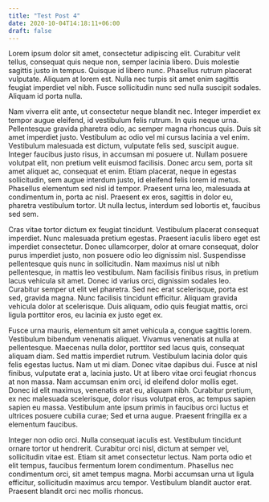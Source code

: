 ```yaml
---
title: "Test Post 4"
date: 2020-10-04T14:18:11+06:00
draft: false
---
```




Lorem ipsum dolor sit amet, consectetur adipiscing elit. Curabitur velit tellus, consequat quis neque non, semper lacinia libero. Duis molestie sagittis justo in tempus. Quisque id libero nunc. Phasellus rutrum placerat vulputate. Aliquam at lorem est. Nulla nec turpis sit amet enim sagittis feugiat imperdiet vel nibh. Fusce sollicitudin nunc sed nulla suscipit sodales. Aliquam id porta nulla.

Nam viverra elit ante, ut consectetur neque blandit nec. Integer imperdiet ex tempor augue eleifend, id vestibulum felis rutrum. In quis neque urna. Pellentesque gravida pharetra odio, ac semper magna rhoncus quis. Duis sit amet imperdiet justo. Vestibulum ac odio vel mi cursus lacinia a vel enim. Vestibulum malesuada est dictum, vulputate felis sed, suscipit augue. Integer faucibus justo risus, in accumsan mi posuere ut. Nullam posuere volutpat elit, non pretium velit euismod facilisis. Donec arcu sem, porta sit amet aliquet ac, consequat et enim. Etiam placerat, neque in egestas sollicitudin, sem augue interdum justo, id eleifend felis lorem id metus. Phasellus elementum sed nisl id tempor. Praesent urna leo, malesuada at condimentum in, porta ac nisl. Praesent ex eros, sagittis in dolor eu, pharetra vestibulum tortor. Ut nulla lectus, interdum sed lobortis et, faucibus sed sem.

Cras vitae tortor dictum ex feugiat tincidunt. Vestibulum placerat consequat imperdiet. Nunc malesuada pretium egestas. Praesent iaculis libero eget est imperdiet consectetur. Donec ullamcorper, dolor at ornare consequat, dolor purus imperdiet justo, non posuere odio leo dignissim nisl. Suspendisse pellentesque quis nunc in sollicitudin. Nam maximus nisl ut nibh pellentesque, in mattis leo vestibulum. Nam facilisis finibus risus, in pretium lacus vehicula sit amet. Donec id varius orci, dignissim sodales leo. Curabitur semper ut elit vel pharetra. Sed nec erat scelerisque, porta est sed, gravida magna. Nunc facilisis tincidunt efficitur. Aliquam gravida vehicula dolor at scelerisque. Duis aliquam, odio quis feugiat mattis, orci ligula porttitor eros, eu lacinia ex justo eget ex.

Fusce urna mauris, elementum sit amet vehicula a, congue sagittis lorem. Vestibulum bibendum venenatis aliquet. Vivamus venenatis at nulla at pellentesque. Maecenas nulla dolor, porttitor sed lacus quis, consequat aliquam diam. Sed mattis imperdiet rutrum. Vestibulum lacinia dolor quis felis egestas luctus. Nam ut mi diam. Donec vitae dapibus dui. Fusce at nisl finibus, vulputate erat a, lacinia justo. Ut at libero vitae orci feugiat rhoncus at non massa. Nam accumsan enim orci, id eleifend dolor mollis eget. Donec id elit maximus, venenatis erat eu, aliquam nibh. Curabitur pretium, ex nec malesuada scelerisque, dolor risus volutpat eros, ac tempus sapien sapien eu massa. Vestibulum ante ipsum primis in faucibus orci luctus et ultrices posuere cubilia curae; Sed et urna augue. Praesent fringilla ex a elementum faucibus.

Integer non odio orci. Nulla consequat iaculis est. Vestibulum tincidunt ornare tortor ut hendrerit. Curabitur orci nisl, dictum at semper vel, sollicitudin vitae est. Etiam sit amet consectetur lectus. Nam porta odio et elit tempus, faucibus fermentum lorem condimentum. Phasellus nec condimentum orci, sit amet tempus magna. Morbi accumsan urna ut ligula efficitur, sollicitudin maximus arcu tempor. Vestibulum blandit auctor erat. Praesent blandit orci nec mollis rhoncus. 